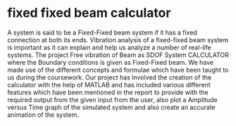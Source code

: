# fixed fixed beam calculator

A system is said to be a Fixed-Fixed beam system if it has a fixed connection at both its ends.
Vibration analysis of a fixed-fixed beam system is important as it can explain and help us analyze a number of 
real-life systems.
The project Free vibration of Beam as SDOF System CALCULATOR where the Boundary conditions is given as 
Fixed-Fixed beam. We have made use of the different concepts and formulae which have been taught to us 
during the coursework. Our project has involved the creation of the calculator with the help of MATLAB and 
has included various different features which have been mentioned in the report to provide with the required 
output from the given input from the user, also plot a Amplitude versus Time graph of the simulated system 
and also create an accurate animation of the system.
